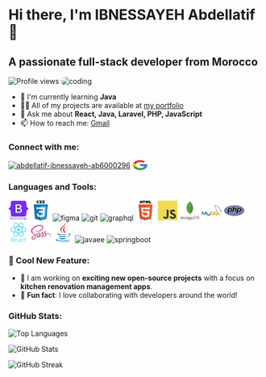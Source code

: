 # Hi there, I'm IBNESSAYEH Abdellatif 👋

## A passionate full-stack developer from Morocco

<img alt="coding" align="right" width="400" src="https://media.licdn.com/dms/image/v2/D4E16AQFePplJSVjfFw/profile-displaybackgroundimage-shrink_350_1400/profile-displaybackgroundimage-shrink_350_1400/0/1708518095982?e=1732147200&v=beta&t=biiOGU6waiYJ2e_jLveaU3Kx9o1BG4ze2lFHZHYyuUw" style="border-radius: 1rem"/>

![Profile views](https://komarev.com/ghpvc/?username=ibnessayeh&label=Profile%20views&color=0e75b6&style=flat)

- 🌱 I'm currently learning **Java**
- 👨‍💻 All of my projects are available at [my portfolio](https://github.com/IBNESSAYEH/portfolio)
- 💬 Ask me about **React, Java, Laravel, PHP, JavaScript**
- 📫 How to reach me: [Gmail](mailto:abdellatifibnessayeh@gmail.com)

### Connect with me:

<a href="https://linkedin.com/in/abdellatif-ibnessayeh-ab6000296" target="blank"><img align="center" src="https://raw.githubusercontent.com/rahuldkjain/github-profile-readme-generator/master/src/images/icons/Social/linked-in-alt.svg" alt="abdellatif-ibnessayeh-ab6000296" height="20" width="30" /></a>
<a href="mailto:abdellatifibnessayeh@gmail.com" target="blank"><img align="center" src="https://raw.githubusercontent.com/devicons/devicon/master/icons/google/google-original.svg" alt="gmail" height="20" width="30" /></a>

### Languages and Tools:

<p align="left">
  <img src="https://raw.githubusercontent.com/devicons/devicon/master/icons/bootstrap/bootstrap-plain-wordmark.svg" alt="bootstrap" width="40" height="40"/>
  <img src="https://raw.githubusercontent.com/devicons/devicon/master/icons/css3/css3-original-wordmark.svg" alt="css3" width="40" height="40"/>
  <img src="https://www.vectorlogo.zone/logos/figma/figma-icon.svg" alt="figma" width="40" height="40"/>
  <img src="https://www.vectorlogo.zone/logos/git-scm/git-scm-icon.svg" alt="git" width="40" height="40"/>
  <img src="https://www.vectorlogo.zone/logos/graphql/graphql-icon.svg" alt="graphql" width="40" height="40"/>
  <img src="https://raw.githubusercontent.com/devicons/devicon/master/icons/html5/html5-original-wordmark.svg" alt="html5" width="40" height="40"/>
  <img src="https://raw.githubusercontent.com/devicons/devicon/master/icons/javascript/javascript-original.svg" alt="javascript" width="40" height="40"/>
  <img src="https://raw.githubusercontent.com/devicons/devicon/master/icons/mongodb/mongodb-original-wordmark.svg" alt="mongodb" width="40" height="40"/>
  <img src="https://raw.githubusercontent.com/devicons/devicon/master/icons/mysql/mysql-original-wordmark.svg" alt="mysql" width="40" height="40"/>
  <img src="https://raw.githubusercontent.com/devicons/devicon/master/icons/php/php-original.svg" alt="php" width="40" height="40"/>
  <img src="https://raw.githubusercontent.com/devicons/devicon/master/icons/react/react-original-wordmark.svg" alt="react" width="40" height="40"/>
  <img src="https://raw.githubusercontent.com/devicons/devicon/master/icons/sass/sass-original.svg" alt="sass" width="40" height="40"/>
  <img src="https://raw.githubusercontent.com/devicons/devicon/master/icons/java/java-original.svg" alt="java" width="40" height="40"/>
  <img src="https://www.vectorlogo.zone/logos/javaee/javaee-ar21.svg" alt="javaee" width="40" height="40"/>
  <img src="https://www.vectorlogo.zone/logos/springio/springio-icon.svg" alt="springboot" width="40" height="40"/>
</p>

### 🚀 Cool New Feature: 

- 💼 I am working on **exciting new open-source projects** with a focus on **kitchen renovation management apps**.
- 🌟 **Fun fact**: I love collaborating with developers around the world!

### GitHub Stats:

![Top Languages](https://github-readme-stats.vercel.app/api/top-langs?username=ibnessayeh&show_icons=true&locale=en&layout=compact)

![GitHub Stats](https://github-readme-stats.vercel.app/api?username=ibnessayeh&show_icons=true&locale=en)

![GitHub Streak](https://github-readme-streak-stats.herokuapp.com/?user=ibnessayeh)
